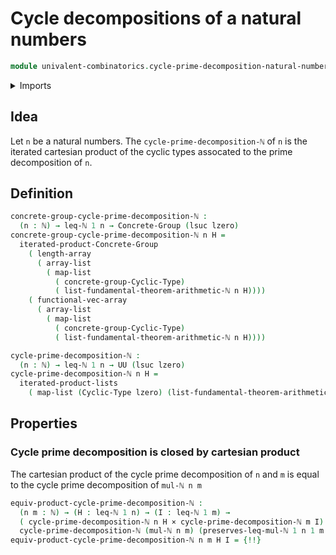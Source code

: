 # Cycle decompositions of a natural numbers

```agda
module univalent-combinatorics.cycle-prime-decomposition-natural-numbers where
```

<details><summary>Imports</summary>

```agda
open import elementary-number-theory.fundamental-theorem-of-arithmetic
open import elementary-number-theory.inequality-natural-numbers
open import elementary-number-theory.multiplication-natural-numbers
open import elementary-number-theory.natural-numbers
open import elementary-number-theory.decidable-total-order-natural-numbers

open import foundation.cartesian-product-types
open import foundation.dependent-pair-types
open import foundation.equivalences
open import foundation.identity-types
open import foundation.iterated-cartesian-product-types
open import foundation.universe-levels

open import group-theory.concrete-groups
open import group-theory.iterated-cartesian-products-concrete-groups

open import lists.arrays
open import lists.functoriality-lists
open import lists.lists
open import lists.concatenation-lists
open import lists.sort-by-insertion-lists

open import univalent-combinatorics.cyclic-types
open import univalent-combinatorics.finite-types
```

</details>

## Idea

Let `n` be a natural numbers. The `cycle-prime-decomposition-ℕ` of `n` is the
iterated cartesian product of the cyclic types assocated to the prime
decomposition of `n`.

## Definition

```agda
concrete-group-cycle-prime-decomposition-ℕ :
  (n : ℕ) → leq-ℕ 1 n → Concrete-Group (lsuc lzero)
concrete-group-cycle-prime-decomposition-ℕ n H =
  iterated-product-Concrete-Group
    ( length-array
      ( array-list
        ( map-list
          ( concrete-group-Cyclic-Type)
          ( list-fundamental-theorem-arithmetic-ℕ n H))))
    ( functional-vec-array
      ( array-list
        ( map-list
          ( concrete-group-Cyclic-Type)
          ( list-fundamental-theorem-arithmetic-ℕ n H))))

cycle-prime-decomposition-ℕ :
  (n : ℕ) → leq-ℕ 1 n → UU (lsuc lzero)
cycle-prime-decomposition-ℕ n H =
  iterated-product-lists
    ( map-list (Cyclic-Type lzero) (list-fundamental-theorem-arithmetic-ℕ n H))
```

## Properties

### Cycle prime decomposition is closed by cartesian product

The cartesian product of the cycle prime decomposition of `n` and `m` is equal
to the cycle prime decomposition of `mul-ℕ n m`

```agda
equiv-product-cycle-prime-decomposition-ℕ :
  (n m : ℕ) → (H : leq-ℕ 1 n) → (I : leq-ℕ 1 m) →
  ( cycle-prime-decomposition-ℕ n H × cycle-prime-decomposition-ℕ m I) ≃
  cycle-prime-decomposition-ℕ (mul-ℕ n m) (preserves-leq-mul-ℕ 1 n 1 m H I)
equiv-product-cycle-prime-decomposition-ℕ n m H I = {!!}
```
